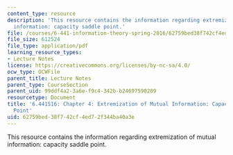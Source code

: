 ```yaml
---
content_type: resource
description: 'This resource contains the information regarding extremization of mutual
  information: capacity saddle point.'
file: /courses/6-441-information-theory-spring-2016/62759bed38f742cf4ed72f344ba40a3e_MIT6_441S16_chapter_4.pdf
file_size: 612524
file_type: application/pdf
learning_resource_types:
- Lecture Notes
license: https://creativecommons.org/licenses/by-nc-sa/4.0/
ocw_type: OCWFile
parent_title: Lecture Notes
parent_type: CourseSection
parent_uid: 99ddf4a2-3a6e-f9c4-342b-b24697590209
resourcetype: Document
title: '6.441S16: Chapter 4: Extremization of Mutual Information: Capacity Saddle
  Point'
uid: 62759bed-38f7-42cf-4ed7-2f344ba40a3e
---
```

This resource contains the information regarding extremization of mutual information: capacity saddle point.